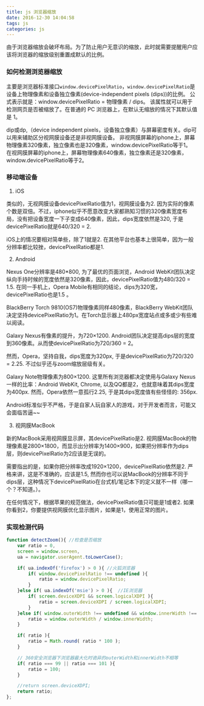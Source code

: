```yaml
---
title: js 浏览器缩放
date: 2016-12-30 14:04:58
tags: js
categories: js
---
```

由于浏览器缩放会破坏布局。为了防止用户无意识的缩放，此时就需要提醒用户应该将浏览器的缩放级别重置成默认的比例。
<!-- more -->

### 如何检测浏览器缩放

主要是浏览器标准接口`window.devicePixelRatio`，`window.devicePixelRatio`是设备上物理像素和设备独立像素(device-independent pixels (dips))的比例。
公式表示就是：window.devicePixelRatio = 物理像素 / dips。
该属性就可以用于检测网页是否被缩放了。在普通的 PC 浏览器上，在默认无缩放的情况下其默认值是 1。

dip或dp,（device independent pixels，设备独立像素）与屏幕密度有关。dip可以用来辅助区分视网膜设备还是非视网膜设备。
非视网膜屏幕的iphone上，屏幕物理像素320像素，独立像素也是320像素，window.devicePixelRatio等于1。
在视网膜屏幕的iphone上，屏幕物理像素640像素，独立像素还是320像素，window.devicePixelRatio等于2。

### 移动端设备
1. iOS

类似的，无视网膜设备devicePixelRatio值为1，视网膜设备为2. 因为实际的像素个数是双倍。不过，iphone似乎不愿意改变大家都熟知习惯的320像素宽度布局，没有把设备宽度一下子变成640像素，因此，dips宽度依然是320, 于是devicePixelRatio就是640/320 = 2.

iOS上的情况要相对简单些，除了1就是2. 在其他平台也基本上很简单，因为一般分辨率都比较挫，devicePixelRatio都是1.

2. Android

Nexus One分辨率是480*800, 为了最优的页面浏览，Android WebKit团队决定纵向手持时候的宽度依然是320像素，因此，devicePixelRatio值为480/320 = 1.5.
在同一手机上，Opera Mobile有相同的结论，dips为320宽，devicePixelRatio也是1.5 。

BlackBerry Torch 9810(OS7)物理像素同样480像素，BlackBerry WebKit团队决定坚持devicePixelRatio为1。在Torch显示器上480px宽度站点或多或少有些难以阅读。

Galaxy Nexus有像素的提升，为720×1200. Android团队决定提高dips层的宽度到360像素。从而使devicePixelRatio为720/360 = 2。

然而，Opera，坚持自我，dips宽度为320px, 于是devicePixelRatio为720/320 = 2.25. 不过似乎还与zoom缩放层级有关。

Galaxy Note物理像素为800×1200. 这里所有浏览器都决定使用与Galaxy Nexus一样的比率：Android WebKit, Chrome, 以及QQ都是2，也就意味着其dips宽度为400px. 然而，Opera依然一意孤行2.25, 于是其dips宽度值有些怪怪的: 356px.

Android标准似乎不严格，于是自家人玩自家人的游戏，对于开发者而言，可能又会面临苦逼~~

3. 视网膜MacBook

新的MacBook采用视网膜显示屏，其devicePixelRatio是2. 视网膜MacBook的物理像素是2800×1800，而显示出分辨率为1400×900，如果把分辨率作为dips层，则devicePixelRatio为2应该是无误的。

需要指出的是，如果你把分辨率改成1920×1200，devicePixelRatio依然是2. 严格来讲，这是不准确的，应该是1.5, 然而你也可以说MacBook的分辨率不同于dips层，这种情况下devicePixelRatio在台式机/笔记本下的定义就不一样（哪一个？不知道。）。

在任何情况下，根据苹果的规范做法，devicePixelRatio值只可能是1或者2. 如果你看到2，你要提供视网膜优化显示图片，如果是1，使用正常的图片。

### 实现检测代码

```javascript
function detectZoom(){ //检查是否缩放
    var ratio = 0,
    screen = window.screen,
    ua = navigator.userAgent.toLowerCase();

    if( ua.indexOf('firefox') > 0 ){ //火狐浏览器
        if( window.devicePixelRatio !== undefined ){
            ratio = window.devicePixelRatio;
        }
    }else if( ua.indexOf('msie') > 0 ){  //IE浏览器
        if( screen.deviceXDPI && screen.logicalXDPI ){
            ratio = screen.deviceXDPI / screen.logicalXDPI;
        }
    }else if( window.outerWidth !== undefined && window.innerWidth !== undefined ){
        ratio = window.outerWidth / window.innerWidth;
    }

    if( ratio ){
        ratio = Math.round( ratio * 100 );
    }

    // 360安全浏览器下浏览器最大化时诡异的outerWidth和innerWidth不相等
    if( ratio === 99 || ratio === 101 ){
        ratio = 100;
    }

    //return screen.deviceXDPI;
    return ratio;
};
```